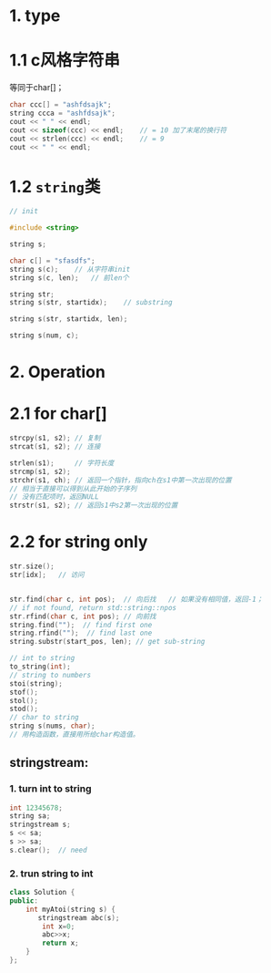 # 1. type
# 1.1 c风格字符串
 等同于char[]；
```cpp
char ccc[] = "ashfdsajk";
string ccca = "ashfdsajk";
cout << " " << endl;
cout << sizeof(ccc) << endl;    // = 10 加了末尾的换行符
cout << strlen(ccc) << endl;    // = 9
cout << " " << endl;
```
# 1.2 `string`类

```cpp
// init

#include <string>

string s;

char c[] = "sfasdfs";
string s(c);    // 从字符串init
string s(c, len);   // 前len个

string str;
string s(str, startidx);    // substring

string s(str, startidx, len); 

string s(num, c);
```




# 2. Operation

# 2.1 for char[]
```cpp
strcpy(s1, s2); // 复制
strcat(s1, s2); // 连接

strlen(s1);     // 字符长度
strcmp(s1, s2);
strchr(s1, ch); // 返回一个指针，指向ch在s1中第一次出现的位置
// 相当于直接可以得到从此开始的子序列
// 没有匹配项时，返回NULL
strstr(s1, s2); // 返回s1中s2第一次出现的位置
```

# 2.2 for string only
```cpp
str.size();
str[idx];   // 访问


str.find(char c, int pos);  // 向后找   // 如果没有相同值，返回-1；
// if not found, return std::string::npos
str.rfind(char c, int pos); // 向前找
string.find("");  // find first one
string.rfind("");  // find last one
string.substr(start_pos, len); // get sub-string

// int to string
to_string(int);
// string to numbers
stoi(string);
stof();
stol();
stod();
// char to string
string s(nums, char);
// 用构造函数，直接用所给char构造值。
```
## stringstream:
### 1. turn int to string
```cpp
int 12345678;
string sa;
stringstream s;
s << sa;
s >> sa;
s.clear();  // need
```

### 2. trun string to int
```cpp
class Solution {
public:
    int myAtoi(string s) {
       stringstream abc(s);
        int x=0;
        abc>>x;
        return x;
    }
};

```
